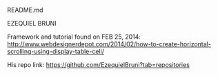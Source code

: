 README.md

EZEQUIEL BRUNI

Framework and tutorial found on  FEB 25, 2014:
http://www.webdesignerdepot.com/2014/02/how-to-create-horizontal-scrolling-using-display-table-cell/

His repo link: 
https://github.com/EzequielBruni?tab=repositories

